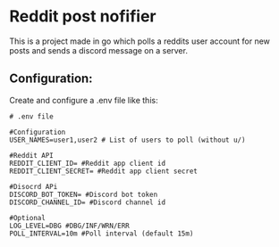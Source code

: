 # Reddit post nofifier

This is a project made in go which polls a reddits user account for new posts and sends a discord message on a server.

## Configuration:
Create and configure a .env file like this:
```env
# .env file

#Configuration
USER_NAMES=user1,user2 # List of users to poll (without u/)

#Reddit API
REDDIT_CLIENT_ID= #Reddit app client id
REDDIT_CLIENT_SECRET= #Reddit app client secret

#Disocrd APi
DISCORD_BOT_TOKEN= #Discord bot token
DISCORD_CHANNEL_ID= #Discord channel id

#Optional
LOG_LEVEL=DBG #DBG/INF/WRN/ERR
POLL_INTERVAL=10m #Poll interval (default 15m)
```